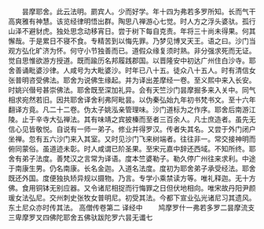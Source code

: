 <!-- { "loadSidebar": true } -->
　　昙摩耶舍。此云法明。罽宾人。少而好学。年十四为弗若多罗所知。长而气干高爽雅有神慧。该览经律明悟出群。陶思八禅游心七觉。时人方之浮头婆驮。孤行山泽不避豺虎。独处思念动移宵日。尝于树下每自克责。年将三十尚未得果。何其懈哉。于是累日不寝不食。专精苦到以悔先罪。乃梦见博叉天王。语之曰。沙门当观方弘化旷济为怀。何守小节独善而已。道假众缘复须时熟。非分强求死而无证。觉自思惟欲游方授道。既而踰历名邦履践郡国。以晋隆安中初达广州住白沙寺。耶舍善诵毗婆沙律。人咸号为大毗婆沙。时年已八十五。徒众八十五人。时有清信女张普明咨受佛法。耶舍为说佛生缘起。并为译出差摩经一卷。至义熙中来入长安。时姚兴僣号甚崇佛法。耶舍既至深加礼异。会有天竺沙门昙摩掘多来入关中。同气相求宛然若旧。因共耶舍译舍利弗阿毗昙。以伪秦弘始九年初书梵书文。至十六年翻译方竟。凡二十二卷。伪太子姚泓亲管理味。沙门道标为之作序。耶舍后南游江陵。止于辛寺大弘禅法。其有味靖之宾披榛而至者三百余人。凡士庶造者。虽先无信心见皆敬悦。自说有一师一弟子。修业并得罗汉。传者失其名。又尝于外门闭户坐禅。忽有五六沙门来入其室。又时见沙门飞来树端者。往往非一。常交接神明而俯同蒙俗。虽道迹未彰。时人咸谓已阶圣果。至宋元嘉中辞还西域。不知所终。耶舍有弟子法度。善梵汉之言常为译语。度本竺婆勒子。勒久停广州往来求利。中途于南康生男。仍名南康。长名金迦。入道名法度。度初为耶舍弟子承受经法。耶舍既还外国。度便独执矫异规以摄物。乃言。专学小乘禁读方等。唯礼释迦。无十方佛。食用铜钵无别应器。又令诸尼相捉而行悔罪之日但伏地相向。唯宋故丹阳尹颜瑗女法弘尼。交州刺史张牧女普明尼。初受其法。今都下宣业弘光诸尼习其遗风。东土尼众亦时传其法。
高僧传卷第二
译经中
　　鸠摩罗什一弗若多罗二昙摩流支三卑摩罗叉四佛陀耶舍五佛驮跋陀罗六昙无谶七
